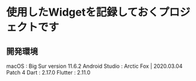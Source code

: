 # 使用したWidgetを記録しておくプロジェクトです
## 開発環境
macOS : Big Sur version 11.6.2
Android Studio : Arctic Fox | 2020.03.04 Patch 4
Dart : 2.17.0
Flutter : 2.11.0